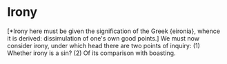 # Irony

[*Irony here must be given the signification of the   Greek {eironia}, whence it is derived: dissimulation of one's own good   points.]  We must now consider irony, under which head there are two points of inquiry:
(1) Whether irony is a sin?
(2) Of its comparison with boasting.
